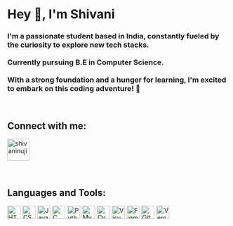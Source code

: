 # Hey 👋, I'm Shivani

### I'm a passionate student based in India, constantly fueled by the curiosity to explore new tech stacks. <br><br>Currently pursuing B.E in Computer Science.<br><br> With a strong foundation and a hunger for learning, I'm excited to embark on this coding adventure! 🚀
<br>

## Connect with me:

<p align="left">
  <a href="https://www.linkedin.com/in/shivani-n-331764227ji" target="blank"><img align="center" src="https://img.icons8.com/?size=2x&id=13930&format=png" alt="shivaninuji" height="50" width="50" /></a>
 </p>
<br>
<h2 align="left">Languages and Tools:</h2>
<div>
   <img src="https://skillicons.dev/icons?i=html" width="30" alt="HTML">
   <img src="https://skillicons.dev/icons?i=css" width="30" alt="CSS">
   <img  src="https://skillicons.dev/icons?i=js" width="30" alt="JavaScript">
   <img src="https://skillicons.dev/icons?i=c" width="30" alt="C">
   <img src="https://skillicons.dev/icons?i=py" width="30" alt="Python">
   <img src="https://skillicons.dev/icons?i=mysql" width="30" alt="MySql">
   <img src="https://skillicons.dev/icons?i=cypress" width="30" alt="Cypress">
   <img src="https://skillicons.dev/icons?i=vscode" width="30" alt="Visual Studio Code">
  <img src="https://skillicons.dev/icons?i=figma" width="30" alt="Figma">
   <img src="https://skillicons.dev/icons?i=git" width="30" alt="Git">
   <img src="https://skillicons.dev/icons?i=vercel" width="30" alt="Vercel">
  
      
       
   
  
</div>




